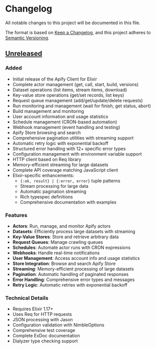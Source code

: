 # Changelog

All notable changes to this project will be documented in this file.

The format is based on [Keep a Changelog](https://keepachangelog.com/en/1.0.0/),
and this project adheres to [Semantic Versioning](https://semver.org/spec/v2.0.0.html).

## [Unreleased]

### Added
- Initial release of the Apify Client for Elixir
- Complete actor management (get, call, start, build, versions)
- Dataset operations (list items, stream items, download)
- Key-value store operations (get/set records, list keys)
- Request queue management (add/get/update/delete requests)
- Run monitoring and management (wait for finish, get status, abort)
- Build management and monitoring
- User account information and usage statistics
- Schedule management (CRON-based automation)
- Webhook management (event handling and testing)
- Apify Store browsing and search
- Comprehensive pagination utilities with streaming support
- Automatic retry logic with exponential backoff
- Structured error handling with 12+ specific error types
- Configuration management with environment variable support
- HTTP client based on Req library
- Memory-efficient streaming for large datasets
- Complete API coverage matching JavaScript client
- Elixir-specific enhancements:
  - `{:ok, result} | {:error, error}` tuple patterns
  - Stream processing for large data
  - Automatic pagination streaming
  - Rich typespec definitions
  - Comprehensive documentation with examples

### Features
- **Actors**: Run, manage, and monitor Apify actors
- **Datasets**: Efficiently process large datasets with streaming
- **Key-Value Stores**: Store and retrieve arbitrary data
- **Request Queues**: Manage crawling queues
- **Schedules**: Automate actor runs with CRON expressions
- **Webhooks**: Handle real-time notifications
- **User Management**: Access account info and usage statistics
- **Store Integration**: Browse and search Apify Store
- **Streaming**: Memory-efficient processing of large datasets
- **Pagination**: Automatic handling of paginated responses
- **Error Handling**: Comprehensive error types and messages
- **Retry Logic**: Automatic retries with exponential backoff

### Technical Details
- Requires Elixir 1.17+
- Uses Req for HTTP requests
- JSON processing with Jason
- Configuration validation with NimbleOptions
- Comprehensive test coverage
- Complete ExDoc documentation
- Dialyzer type checking support

[Unreleased]: https://github.com/apify/apify-client-elixir/compare/v0.1.0...HEAD
